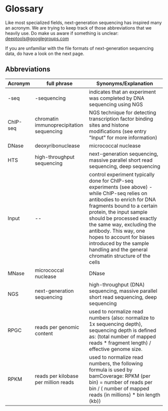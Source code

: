 # Glossary

Like most specialized fields, next-generation sequencing has inspired many an acronym. We are trying to keep track of those abbreviations that we heavily use. Do make us aware if something is unclear: deeptools@googlegroups.com

If you are unfamiliar with the file formats of next-generation sequencing data, do have a look on the next page.

Abbreviations <a name="abbreviations"></a>
---------------

| Acronym 	| full phrase         			| Synonyms/Explanation	|
|---------	|----------------------------	|-----------|
| <ANYTHING>-seq| -sequencing  |indicates that an experiment was completed by DNA sequencing using NGS	|
| ChIP-seq	| chromatin immunoprecipitation sequencing | NGS technique for detecting transcription factor binding sites and histone modifications (see entry "Input" for more information) |
| DNase		| deoxyribonuclease				|micrococcal nuclease				|
| HTS		| high-throughput sequencing	|next-generation sequencing, massive parallel short read sequencing, deep sequencing	|
| Input | -- | control experiment typically done for ChIP-seq experiments (see above) - while ChIP-seq relies on antibodies to enrich for DNA fragments bound to a certain protein, the input sample should be processed exactly the same way, excluding the antibody. This way, one hopes to account for biases introduced by the sample handling and the general chromatin structure of the cells |
| MNase		| micrococcal nuclease			|DNase								|
| NGS		| next-generation sequencing	|high-throughput (DNA) sequencing, massive parallel short read sequencing, deep sequencing |
| RPGC | reads per genomic content | used to normalize read numbers (also: normalize to 1x sequencing depth), sequencing depth is defined as: (total number of mapped reads * fragment length) / effective genome size. |
| RPKM | reads per kilobase per million reads |used to normalize read numbers, the following formula is used by bamCoverage: RPKM (per bin) = number of reads per bin / ( number of mapped reads (in millions) * bin length (kb))|


[UCSC]: http://genome.ucsc.edu/FAQ/FAQformat.html#format1 "File formats explained at UCSC"
[BAM]: https://github.com/fidelram/deepTools/wiki/Glossary#wiki-bam "binary version of a SAM file; contains all information about aligned reads"
[bed]: https://github.com/fidelram/deepTools/wiki/Glossary#wiki-bed "text file that usually contains gene information such as chromosome, gene start, gene end, gene name, strand information - can be used for any genomic region representation"
[bedGraph]: https://github.com/fidelram/deepTools/wiki/Glossary#wiki-bedgraph "text file that contains genomic intervals and corresponding scores, e.g. average read numbers per 50 bp"
[bigWig]: https://github.com/fidelram/deepTools/wiki/Glossary#wiki-bigwig "binary version of a bedGraph file; contains genomic intervals and corresponding scores, e.g. average read numbers per 50 bp"
[FASTQ]: https://github.com/fidelram/deepTools/wiki/Glossary#wiki-fastq "text file of raw reads (almost straight out of the sequencer)"
[SAM]: https://github.com/fidelram/deepTools/wiki/Glossary#wiki-sam "text file containing all information about aligned reads"
[SAM specification]: http://samtools.sourceforge.net/SAMv1.pdf "Samtools documentation of the SAM file format"
